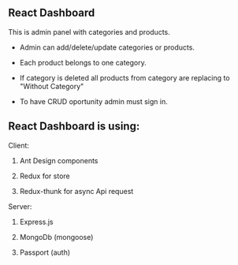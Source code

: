 React Dashboard
-
This is admin panel with categories and products.

- Admin can add/delete/update categories or products.

- Each product belongs to one category. 

- If category is deleted all products from category are replacing to "Without Category"

- To have CRUD oportunity admin must sign in.


React Dashboard is using:
-

Client:

1. Ant Design components

2. Redux for store

3. Redux-thunk for async Api request

Server:

1. Express.js

2. MongoDb (mongoose)

3. Passport (auth)



